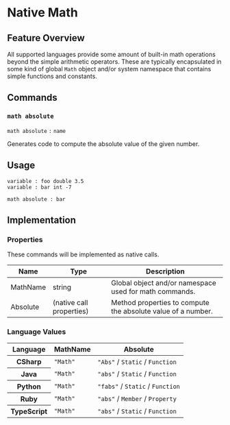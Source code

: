 # Native Math

## Feature Overview

All supported languages provide some amount of built-in math operations beyond the simple arithmetic operators.
These are typically encapsulated in some kind of global `Math` object and/or system namespace that contains simple functions and constants.


## Commands

### `math absolute`

`math absolute` `:` `name`

Generates code to compute the absolute value of the given number.

## Usage

```
variable : foo double 3.5
variable : bar int -7

math absolute : bar
```


## Implementation

### Properties

These commands will be implemented as native calls.

<table>
    <thead>
        <th>Name</th>
        <th>Type</th>
        <th>Description</th>
    </thead>
    <tbody>
        <tr>
            <td>MathName</td>
            <td>string</td>
            <td>Global object and/or namespace used for math commands.</td>
        </tr>
        <tr>
            <td>Absolute</td>
            <td>(native call properties)</td>
            <td>Method properties to compute the absolute value of a number.</td>
        </tr>
    </tbody>
</table>

### Language Values

<table>
    <thead>
        <th>Language</th>
        <th>MathName</th>
        <th>Absolute</th>
    </thead>
    <tbody>
        <tr>
            <th>CSharp</th>
            <td><code>"Math"</code></td>
            <td><code>"Abs"</code> / <code>Static</code> / <code>Function</code></td>
        </tr>
        <tr>
            <th>Java</th>
            <td><code>"Math"</code></td>
            <td><code>"abs"</code> / <code>Static</code> / <code>Function</code></td>
        </tr>
        <tr>
            <th>Python</th>
            <td><code>"Math"</code></td>
            <td><code>"fabs"</code> / <code>Static</code> / <code>Function</code></td>
        </tr>
        <tr>
            <th>Ruby</th>
            <td><code>"Math"</code></td>
            <td><code>"abs"</code> / <code>Member</code> / <code>Property</code></td>
        </tr>
        <tr>
            <th>TypeScript</th>
            <td><code>"Math"</code></td>
            <td><code>"abs"</code> / <code>Static</code> / <code>Function</code></td>
        </tr>
    <tbody>
</table>
